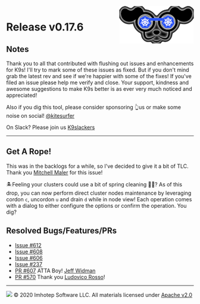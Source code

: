 <img src="https://raw.githubusercontent.com/derailed/k9s/master/assets/k9s_small.png" align="right" width="200" height="auto"/>

# Release v0.17.6

## Notes

Thank you to all that contributed with flushing out issues and enhancements for K9s! I'll try to mark some of these issues as fixed. But if you don't mind grab the latest rev and see if we're happier with some of the fixes! If you've filed an issue please help me verify and close. Your support, kindness and awesome suggestions to make K9s better is as ever very much noticed and appreciated!

Also if you dig this tool, please consider sponsoring 👆us or make some noise on social! [@kitesurfer](https://twitter.com/kitesurfer)

On Slack? Please join us [K9slackers](https://join.slack.com/t/k9sers/shared_invite/enQtOTA5MDEyNzI5MTU0LWQ1ZGI3MzliYzZhZWEyNzYxYzA3NjE0YTk1YmFmNzViZjIyNzhkZGI0MmJjYzhlNjdlMGJhYzE2ZGU1NjkyNTM)

---

## Get A Rope!

This was in the backlogs for a while, so I've decided to give it a bit of TLC. Thank you [Mitchell Maler](https://github.com/mitchellmaler) for this issue!

🏝Feeling your clusters could use a bit of spring cleaning 🧽🧼?
As of this drop, you can now perform direct cluster nodes maintenance by leveraging cordon `c`, uncordon `u` and drain `d` while in node view! Each operation comes with a dialog to either configure the options or confirm the operation. You dig?

## Resolved Bugs/Features/PRs

- [Issue #612](https://github.com/kswapd/k13s/issues/612)
- [Issue #608](https://github.com/kswapd/k13s/issues/608)
- [Issue #606](https://github.com/kswapd/k13s/issues/606)
- [Issue #237](https://github.com/kswapd/k13s/issues/237)
- [PR #607](https://github.com/kswapd/k13s/pull/607) ATTA Boy! [Jeff Widman](https://github.com/jeffwidman)
- [PR #570](https://github.com/kswapd/k13s/pull/570) Thank you [Ludovico Rosso](https://github.com/ludusrusso)!

---

<img src="https://raw.githubusercontent.com/derailed/k9s/master/assets/imhotep_logo.png" width="32" height="auto"/> © 2020 Imhotep Software LLC. All materials licensed under [Apache v2.0](http://www.apache.org/licenses/LICENSE-2.0)
